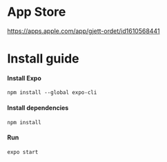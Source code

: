 # App Store

https://apps.apple.com/app/gjett-ordet/id1610568441

# Install guide

#### Install Expo
```npm install --global expo-cli```

#### Install dependencies
```npm install```

#### Run
```expo start```
